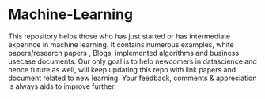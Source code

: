 # Machine-Learning

This repository helps those who has just started or has intermediate experince in machine learning. It contains numerous examples, white papers/research papers , Blogs, implemented algorithms and business usecase documents. Our only goal is to help newcomers in datascience and hence future as well, will keep updating this repo with link papers and document related to new learning. Your feedback, comments & appreciation is always aids to improve further.
